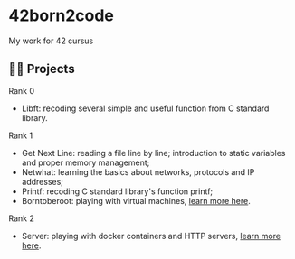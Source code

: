 # 42born2code
My work for 42 cursus

## 👩‍💻 Projects
Rank 0
* Libft: recoding several simple and useful function from C standard library.

Rank 1
* Get Next Line: reading a file line by line; introduction to static variables and proper memory management;
* Netwhat: learning the basics about networks, protocols and IP addresses;
* Printf: recoding C standard library's function printf;
* Borntoberoot: playing with virtual machines, [learn more here](https://github.com/arieivs/42/tree/master/1_born2beroot).

Rank 2
* Server: playing with docker containers and HTTP servers, [learn more here](https://github.com/arieivs/42/tree/master/2_server).

